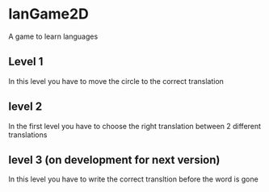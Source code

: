 # lanGame2D
A game to learn languages

Level 1
------------------
In this level 
you have to move
the circle to the 
correct translation


level 2
------------------
In the first level
you have to choose 
the right translation
between 2 different translations


level 3 (on development for next version)
------------------
In this level 
you have to write 
the correct transltion
before the word is gone
